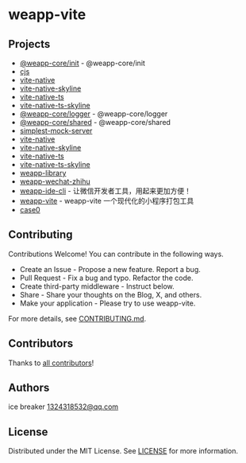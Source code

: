 # weapp-vite

## Projects

- [@weapp-core/init](@weapp-core/init) - @weapp-core/init
- [cjs](@weapp-core/init/test/fixtures/cjs)
- [vite-native](@weapp-core/init/test/fixtures/vite-native)
- [vite-native-skyline](@weapp-core/init/test/fixtures/vite-native-skyline)
- [vite-native-ts](@weapp-core/init/test/fixtures/vite-native-ts)
- [vite-native-ts-skyline](@weapp-core/init/test/fixtures/vite-native-ts-skyline)
- [@weapp-core/logger](@weapp-core/logger) - @weapp-core/logger
- [@weapp-core/shared](@weapp-core/shared) - @weapp-core/shared
- [simplest-mock-server](apps/simplest-mock-server)
- [vite-native](apps/vite-native)
- [vite-native-skyline](apps/vite-native-skyline)
- [vite-native-ts](apps/vite-native-ts)
- [vite-native-ts-skyline](apps/vite-native-ts-skyline)
- [weapp-library](apps/weapp-library)
- [weapp-wechat-zhihu](apps/weapp-wechat-zhihu)
- [weapp-ide-cli](packages/weapp-ide-cli) - 让微信开发者工具，用起来更加方便！
- [weapp-vite](packages/weapp-vite) - weapp-vite 一个现代化的小程序打包工具
- [case0](packages/weapp-vite/test/fixtures/loadDefaultConfig/case0)

## Contributing

Contributions Welcome! You can contribute in the following ways.

- Create an Issue - Propose a new feature. Report a bug.
- Pull Request - Fix a bug and typo. Refactor the code.
- Create third-party middleware - Instruct below.
- Share - Share your thoughts on the Blog, X, and others.
- Make your application - Please try to use weapp-vite.

For more details, see [CONTRIBUTING.md](CONTRIBUTING.md).

## Contributors

Thanks to [all contributors](https://github.com/weapp-vite/weapp-vite/graphs/contributors)!

## Authors

ice breaker <1324318532@qq.com>

## License

Distributed under the MIT License. See [LICENSE](LICENSE) for more information.
